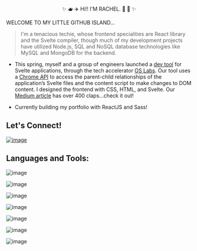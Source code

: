 

                                       
<p style="text-align: center;">   ✨  🫖  ✈️ Hi!! I'M RACHEL. 🍫  🎼  ✨  </p>

WELCOME TO MY LITTLE GITHUB ISLAND...

> I'm a tenacious techie, whose frontend specialities are React library and the Svelte compiler, though much of my development projects have utilized Node.js, SQL and NoSQL database technologies like MySQL and MongoDB for the backend. 


* This spring, myself and a group of engineers launched a [dev tool](https://github.com/oslabs-beta/SvelteSlicer) for Svelte applications, through the tech accelerator [OS Labs](https://opensourcelabs.io/). Our tool uses a [Chrome API](https://developer.chrome.com/docs/extensions/reference/) to access the parent-child relationships of the application’s Svelte files and the content script to make changes to DOM content. I designed the frontend with CSS, HTML, and Svelte. Our [Medium article](https://svelteslicer.medium.com/) has over 400 claps…check it out!

* Currently building my portfolio with ReactJS and Sass! 

## Let's Connect!

[![image](https://user-images.githubusercontent.com/68447869/209423684-559bb479-cf32-444a-96f9-7e649a743f33.png)](https://www.linkedin.com/in/raecollins/)

## Languages and Tools:
![image](https://pbs.twimg.com/profile_images/1121395911849062400/7exmJEg4_400x400.png)

![image](https://user-images.githubusercontent.com/68447869/209423570-bc9ce557-ad4d-42c6-86d1-a6f98a322d6b.png)

![image](https://user-images.githubusercontent.com/68447869/209423593-0b62f837-445e-41bf-9cdc-ad0c19bd8430.png)

![image](https://user-images.githubusercontent.com/68447869/209423605-3a628c6c-aae6-45d7-b75e-8234c5d55df9.png)

![image](https://devcamp.es/wp-content/uploads/2021/02/javascript-300x300-1.png)

![image](https://nodejs.org/static/images/logo.svg)

![image](https://user-images.githubusercontent.com/68447869/218911004-a0161f31-5ef9-45c6-a7d5-ce9a96f0d27f.png)








